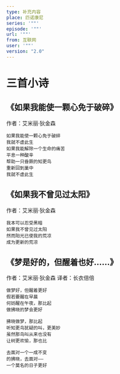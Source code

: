 ```yaml
---
type: 补充内容
place: 匹诺康尼
series: '""'
episode: '""'
url: '""'
from: 互联网
user: '""'
version: "2.0"
---
```

# 三首小诗
## 《如果我能使一颗心免于破碎》
作者：艾米丽·狄金森

```text
如果我能使一颗心免于破碎
我就不虚此生
如果我能解除一个生命的痛苦
平息一种酸辛
帮助一只昏厥的知更鸟
重新回到巢中
我就不虚此生
```

## 《如果我不曾见过太阳》
作者：艾米丽·狄金森

```text
我本可以忍受黑暗
如果我不曾见过太阳
然而阳光已使我的荒凉
成为更新的荒凉
```

## 《梦是好的，但醒着也好......》
作者：艾米丽·狄金森
译者：长衣倍倍

```text
做梦好，但醒着更好
假若要醒在早晨
何妨醒在午夜，那比起
做拂晓的梦会更好

拂晓做梦，那比起
听知更鸟犹疑的叫，更美妙
虽然那鸟叫从来也没有
让树更欢愉，那也比

去面对一个一成不变
的拂晓，去面对——
一个莫名的日子更好
```